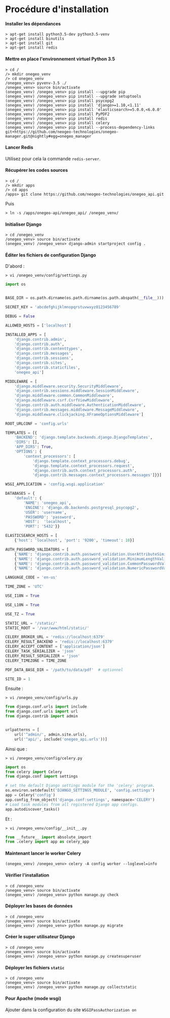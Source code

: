 # Procédure d'installation

#### Installer les dépendances

```shell
> apt-get install python3.5-dev python3.5-venv
> apt-get install binutils
> apt-get install git
> apt-get install redis
```

#### Mettre en place l'environnement virtuel Python 3.5

```shell
> cd /
/> mkdir onegeo_venv
/> cd onegeo_venv
/onegeo_venv> pyvenv-3.5 ./
/onegeo_venv> source bin/activate
(onegeo_venv) /onegeo_venv> pip install --upgrade pip
(onegeo_venv) /onegeo_venv> pip install --upgrade setuptools
(onegeo_venv) /onegeo_venv> pip install psycopg2
(onegeo_venv) /onegeo_venv> pip install 'django>=1.10,<1.11'
(onegeo_venv) /onegeo_venv> pip install 'elasticsearch>=5.0.0,<6.0.0'
(onegeo_venv) /onegeo_venv> pip install PyPDF2
(onegeo_venv) /onegeo_venv> pip install redis
(onegeo_venv) /onegeo_venv> pip install celery
(onegeo_venv) /onegeo_venv> pip install --process-dependency-links git+https://github.com/neogeo-technologies/onegeo-manager.git@nightly#egg=onegeo_manager
```

#### Lancer Redis

Utilisez pour cela la commande `redis-server`.

#### Récupérer les codes sources

```shell
> cd /
/> mkdir apps
/> cd apps
/apps> git clone https://github.com/neogeo-technologies/onegeo_api.git
```
Puis

```shell
> ln -s /apps/onegeo-api/onegeo_api/ /onegeo_venv/
```

#### Initialiser Django

```shell
> cd /onegeo_venv
/onegeo_venv> source bin/activate
(onegeo_venv) /onegeo_venv> django-admin startproject config .
```

#### Éditer les fichiers de configuration Django

D'abord :

```shell
> vi /onegeo_venv/config/settings.py
```

```python
import os


BASE_DIR = os.path.dirname(os.path.dirname(os.path.abspath(__file__)))

SECRET_KEY = 'abcdefghijklmnopqrstuvwxyz0123456789'

DEBUG = False

ALLOWED_HOSTS = ['localhost']

INSTALLED_APPS = [
    'django.contrib.admin',
    'django.contrib.auth',
    'django.contrib.contenttypes',
    'django.contrib.messages',
    'django.contrib.sessions',
    'django.contrib.sites',
    'django.contrib.staticfiles',
    'onegeo_api']

MIDDLEWARE = [
    'django.middleware.security.SecurityMiddleware',
    'django.contrib.sessions.middleware.SessionMiddleware',
    'django.middleware.common.CommonMiddleware',
    'django.middleware.csrf.CsrfViewMiddleware',
    'django.contrib.auth.middleware.AuthenticationMiddleware',
    'django.contrib.messages.middleware.MessageMiddleware',
    'django.middleware.clickjacking.XFrameOptionsMiddleware']

ROOT_URLCONF = 'config.urls'

TEMPLATES = [{
    'BACKEND': 'django.template.backends.django.DjangoTemplates',
    'DIRS': [],
    'APP_DIRS': True,
    'OPTIONS': {
        'context_processors': [
            'django.template.context_processors.debug',
            'django.template.context_processors.request',
            'django.contrib.auth.context_processors.auth',
            'django.contrib.messages.context_processors.messages']}}]

WSGI_APPLICATION = 'config.wsgi.application'

DATABASES = {
    'default': {
        'NAME': 'onegeo_api',
        'ENGINE': 'django.db.backends.postgresql_psycopg2',
        'USER': 'username',
        'PASSWORD': 'password',
        'HOST':  'localhost',
        'PORT': '5432'}}

ELASTICSEARCH_HOSTS = [
    {'host': 'localhost', 'port': '9200', 'timeout': 10}]

AUTH_PASSWORD_VALIDATORS = [
    {'NAME': 'django.contrib.auth.password_validation.UserAttributeSimilarityValidator'},
    {'NAME': 'django.contrib.auth.password_validation.MinimumLengthValidator'},
    {'NAME': 'django.contrib.auth.password_validation.CommonPasswordValidator'},
    {'NAME': 'django.contrib.auth.password_validation.NumericPasswordValidator'}]

LANGUAGE_CODE = 'en-us'

TIME_ZONE = 'UTC'

USE_I18N = True

USE_L10N = True

USE_TZ = True

STATIC_URL = '/static/'
STATIC_ROOT = '/var/www/html/static/'

CELERY_BROKER_URL = 'redis://localhost:6379'
CELERY_RESULT_BACKEND = 'redis://localhost:6379'
CELERY_ACCEPT_CONTENT = ['application/json']
CELERY_TASK_SERIALIZER = 'json'
CELERY_RESULT_SERIALIZER = 'json'
CELERY_TIMEZONE = TIME_ZONE

PDF_DATA_BASE_DIR = '/path/to/data/pdf'  # optionnel

SITE_ID = 1

```

Ensuite :

```shell
> vi /onegeo_venv/config/urls.py
```

```python
from django.conf.urls import include
from django.conf.urls import url
from django.contrib import admin


urlpatterns = [
    url('^admin/', admin.site.urls),
    url('^api/', include('onegeo_api.urls'))]

```

Ainsi que :

```shell
> vi /onegeo_venv/config/celery.py
```

```python
import os
from celery import Celery
from django.conf import settings

# set the default Django settings module for the 'celery' program.
os.environ.setdefault('DJANGO_SETTINGS_MODULE', 'config.settings')
app = Celery('config')
app.config_from_object('django.conf:settings', namespace='CELERY')
# Load task modules from all registered Django app configs.
app.autodiscover_tasks()
```

Et :

```shell
> vi /onegeo_venv/config/__init__.py
```

```python
from __future__ import absolute_import
from .celery import app as celery_app
```


#### Maintenant lancer le worker __Celery__

```shell
(onegeo_venv) /onegeo_venv> celery -A config worker --loglevel=info
```

#### Vérifier l'installation

```shell
> cd /onegeo_venv
/onegeo_venv> source bin/activate
(onegeo_venv) /onegeo_venv> python manage.py check
```

#### Déployer les bases de données

```shell
> cd /onegeo_venv
/onegeo_venv> source bin/activate
(onegeo_venv) /onegeo_venv> python manage.py migrate
```

#### Créer le super utilisateur Django

```shell
> cd /onegeo_venv
/onegeo_venv> source bin/activate
(onegeo_venv) /onegeo_venv> python manage.py createsuperuser
```

#### Déployer les fichiers `static`

```shell
> cd /onegeo_venv
/onegeo_venv> source bin/activate
(onegeo_venv) /onegeo_venv> python manage.py collectstatic
```


#### Pour Apache (mode wsgi)

Ajouter dans la configuration du site `WSGIPassAuthorization on`
